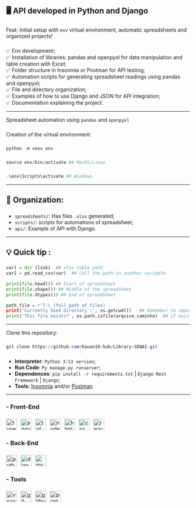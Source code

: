 **<h2>🖥️ API developed in Python and Django </h2>**

###

Feat: Initial setup with `env` virtual environment, automatic spreadsheets and organized projects! 

###

✅ Env development;<br>
✅ Installation of libraries: pandas and openpyxl for data manipulation and table creation with Excel;<br>
✅ Folder structure in Insonmia or Postman for API testing;<br>
✅ Automation scripts for generating spreadsheet readings using pandas and openpyxl;<br>
✅ File and directory organization;<br>
✅ Examples of how to use Django and JSON for API integration;<br>
✅ Documentation explaining the project.<br>

---

Spreadsheet automation using `pandas` and `openpyxl` 

###

Creation of the virtual environment: 

###
```powershell
python -m venv env
```

###
```powershell
source env/bin/activate ## MacOS/Linux
```
###
```powershell
.\env\Scripts\activate ## Windows
```

---

**<h2>🥇 Organization:</h2>**

###

- `spreadsheets/`: Has files  `.xlsx` generated;
- `scripts/`: scripts for automations of spreadsheet;
- `api/`: Example of API with Django.

---

###

**<h2>💡 Quick tip :</h2>**

###
```python
var1 = dir (link)  ## xlsx table path 
var2 = pd.read_csv(var)  ## Call the path in another variable 

print(file.head()) ## Start of spreadsheet 
print(file.shape()) ## Middle of the spreadsheet 
print(file.dtypes()) ## End of spreadsheet 

path_file = r'T:\ (full path of files) 
print('Currently Used Directory :', os.getcwd())   ## Remember to import the  (OS) - import os
print('This file exists?', os.path.isfile(arquivo_caminho)  ## if exist, print 'TRUE', else, 'FALSE'
```

---

Clone this repository: 

###
```powershell
git clone https://github.com/Kauan19-hub/Library-SENAI.git
```

###

- **Interpreter**: `Python 3:13 version`;
- **Run Code**: `Py manage.py runserver`;
- **Dependences**: `pip install -r requirements.txt` | `Django Rest Framework` | `Django`;
- **Tools**: [Insomnia](https://insomnia.rest/download) and/or [Postman](https://www.postman.com/downloads/)

---

**<h3>- Front-End</h3>**

###

<div align="left">
  <img src="https://skillicons.dev/icons?i=ts" height="30" alt="typescript logo" title="TypeScript" />
  <img width="2" />
  <img src="https://skillicons.dev/icons?i=angular" height="30" alt="angularjs logo"  title="Angular.JS" />
  <img width="2" />
  <img src="https://skillicons.dev/icons?i=tailwind" height="30" alt="tailwindcss logo" title="TailwindCSS" />
  <img width="2" />
  <img src="https://skillicons.dev/icons?i=nodejs" height="30" alt="nodejs logo" title="Node.JS"  />
  <img width="2" />
  <img src="https://skillicons.dev/icons?i=html" height="30" alt="html5 logo" title="HTML5"  />
  <img width="2" />
  <img src="https://skillicons.dev/icons?i=css" height="30" alt="css logo" title="CSS3" />
  <img width="2" />
  <img src="https://skillicons.dev/icons?i=react" height="30" alt="react logo" title="React" />
</div>

###

**<h3>- Back-End</h3>**

###

<div align="left">
  <img src="https://skillicons.dev/icons?i=py" height="30" alt="python logo"  title="Python" />
  <img width="2" />
  <img src="https://skillicons.dev/icons?i=django" height="30" alt="django logo" title="Django" />
  <img width="2" />
  <img src="https://skillicons.dev/icons?i=mysql" height="30" alt="mysql logo" title="MySQL | SQL"  />
</div>

###

**<h3>- Tools</h3>**

###

<div align="left">
  <img src="https://skillicons.dev/icons?i=vscode" height="30" alt="vscode logo" title="Visual Studio Code"  />
  <img width="2" />
  <img src="https://skillicons.dev/icons?i=git" height="30" alt="git logo" title="Git" />
  <img width="2" />
  <img src="https://skillicons.dev/icons?i=github" height="30" alt="github logo" title="GitHub" />
  <img width="2" />
  <img src="https://skillicons.dev/icons?i=postman" height="30" alt="postman logo" title="Postman" />
</div>

###





